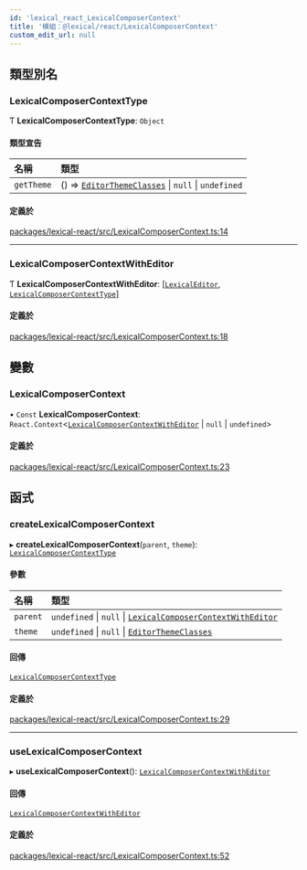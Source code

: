 ```yaml
---
id: 'lexical_react_LexicalComposerContext'
title: '模組：@lexical/react/LexicalComposerContext'
custom_edit_url: null
---
```


## 類型別名

### LexicalComposerContextType

Ƭ **LexicalComposerContextType**: `Object`

#### 類型宣告

| 名稱       | 類型                                                                                 |
| :--------- | :----------------------------------------------------------------------------------- |
| `getTheme` | () => [`EditorThemeClasses`](lexical.md#editorthemeclasses) \| `null` \| `undefined` |

#### 定義於

[packages/lexical-react/src/LexicalComposerContext.ts:14](https://github.com/facebook/lexical/tree/main/packages/lexical-react/src/LexicalComposerContext.ts#L14)

---

### LexicalComposerContextWithEditor

Ƭ **LexicalComposerContextWithEditor**: [[`LexicalEditor`](../classes/lexical.LexicalEditor.md), [`LexicalComposerContextType`](lexical_react_LexicalComposerContext.md#lexicalcomposercontexttype)]

#### 定義於

[packages/lexical-react/src/LexicalComposerContext.ts:18](https://github.com/facebook/lexical/tree/main/packages/lexical-react/src/LexicalComposerContext.ts#L18)

## 變數

### LexicalComposerContext

• `Const` **LexicalComposerContext**: `React.Context`\<[`LexicalComposerContextWithEditor`](lexical_react_LexicalComposerContext.md#lexicalcomposercontextwitheditor) \| `null` \| `undefined`\>

#### 定義於

[packages/lexical-react/src/LexicalComposerContext.ts:23](https://github.com/facebook/lexical/tree/main/packages/lexical-react/src/LexicalComposerContext.ts#L23)

## 函式

### createLexicalComposerContext

▸ **createLexicalComposerContext**(`parent`, `theme`): [`LexicalComposerContextType`](lexical_react_LexicalComposerContext.md#lexicalcomposercontexttype)

#### 參數

| 名稱     | 類型                                                                                                                                    |
| :------- | :-------------------------------------------------------------------------------------------------------------------------------------- |
| `parent` | `undefined` \| `null` \| [`LexicalComposerContextWithEditor`](lexical_react_LexicalComposerContext.md#lexicalcomposercontextwitheditor) |
| `theme`  | `undefined` \| `null` \| [`EditorThemeClasses`](lexical.md#editorthemeclasses)                                                          |

#### 回傳

[`LexicalComposerContextType`](lexical_react_LexicalComposerContext.md#lexicalcomposercontexttype)

#### 定義於

[packages/lexical-react/src/LexicalComposerContext.ts:29](https://github.com/facebook/lexical/tree/main/packages/lexical-react/src/LexicalComposerContext.ts#L29)

---

### useLexicalComposerContext

▸ **useLexicalComposerContext**(): [`LexicalComposerContextWithEditor`](lexical_react_LexicalComposerContext.md#lexicalcomposercontextwitheditor)

#### 回傳

[`LexicalComposerContextWithEditor`](lexical_react_LexicalComposerContext.md#lexicalcomposercontextwitheditor)

#### 定義於

[packages/lexical-react/src/LexicalComposerContext.ts:52](https://github.com/facebook/lexical/tree/main/packages/lexical-react/src/LexicalComposerContext.ts#L52)
